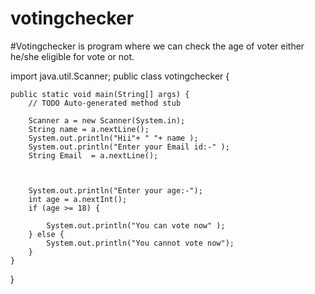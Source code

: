 # votingchecker
#Votingchecker is program where we can check the age of voter either he/she eligible for vote or not.


import java.util.Scanner;
public class votingchecker {

	public static void main(String[] args) {
		// TODO Auto-generated method stub
  
		Scanner a = new Scanner(System.in);
		String name = a.nextLine();
		System.out.println("Hii"+ " "+ name );
		System.out.println("Enter your Email id:-" );
		String Email  = a.nextLine();
		
		
		
		System.out.println("Enter your age:-");
		int age = a.nextInt();
		if (age >= 18) {
			
			System.out.println("You can vote now" );
		} else {
			System.out.println("You cannot vote now");
		}
	}

}
